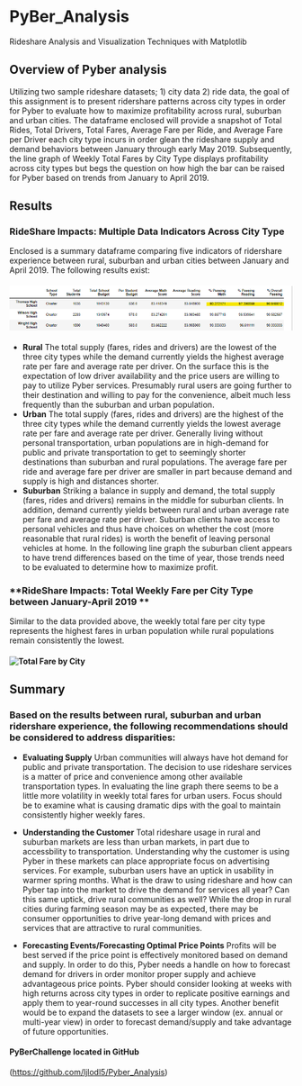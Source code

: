 # PyBer_Analysis
Rideshare Analysis and Visualization Techniques with Matplotlib

## **Overview of Pyber analysis**

Utilizing two sample rideshare datasets; 1) city data 2) ride data, the goal of this assignment is to present ridershare patterns across city types in order for Pyber to evaluate how to maximize profitability across rural, suburban and urban cities. 
The dataframe enclosed will provide a snapshot of Total Rides, Total Drivers, Total Fares, Average Fare per Ride, and Average Fare per Driver each city type incurs in order glean the rideshare supply and demand behaviors between January through early May 2019. 
Subsequently, the line graph of Weekly Total Fares by City Type displays profitability across city types but begs the question on how high the bar can be raised for Pyber based on trends from January to April 2019.   

## **Results**

### **RideShare Impacts: Multiple Data Indicators Across City Type** 
Enclosed is a summary dataframe comparing five indicators of ridershare experience between rural, suburban and urban cities between January and April 2019. The following results exist: 

#### ![Key Indicators](https://github.com/ljlodl5/School_District_Analysis/blob/main/Resources/THS%20pre%20NaN.png)

* **Rural**
The total supply (fares, rides and drivers) are the lowest of the three city types while the demand currently yields the highest average rate per fare and average rate per driver.
On the surface this is the expectation of low driver availability and the price users are willing to pay to utilize Pyber services. Presumably rural users are going further to their destination and willing to pay for the convenience, albeit much less frequently than the suburban and urban population.
* **Urban**
The total supply (fares, rides and drivers) are the highest of the three city types while the demand currently yields the lowest average rate per fare and average rate per driver.
Generally living without personal transportation, urban populations are in high-demand for public and private transportation to get to seemingly shorter destinations than suburban and rural populations. The average fare per ride and average fare per driver are smaller in part because demand and supply is high and distances shorter.    
* **Suburban**
Striking a balance in supply and demand, the total supply (fares, rides and drivers) remains in the middle for suburban clients. In addition, demand currently yields between rural and urban average rate per fare and average rate per driver.
Suburban clients have access to personal vehicles and thus have choices on whether the cost (more reasonable that rural rides) is worth the benefit of leaving personal vehicles at home. 
In the following line graph the suburban client appears to have trend differences based on the time of year, those trends need to be evaluated to determine how to maximize profit.   

### **RideShare Impacts: Total Weekly Fare per City Type between January-April 2019 ** 

Similar to the data provided above, the weekly total fare per city type represents the highest fares in urban population while rural populations remain consistently the lowest. 

#### ![Total Fare by City](http://localhost:8890/view/Desktop/GitRep/PyBer_Analysis/analysis/Total%20Fare%20by%20City%20Type.png)


		 
## **Summary**

### Based on the results between rural, suburban and urban ridershare experience, the following recommendations should be considered to address disparities:
* **Evaluating Supply**
Urban communities will always have hot demand for public and private transportation. The decision to use rideshare services is a matter of price and convenience among other available transportation types. 
In evaluating the line graph there seems to be a little more volatility in weekly total fares for urban users. Focus should be to examine what is causing dramatic dips with the goal to maintain consistently higher weekly fares.    
  
* **Understanding the Customer** 
Total rideshare usage in rural and suburban markets are less than urban markets, in part due to accessbility to transportation. Understanding why the customer is using Pyber in these markets can place appropriate focus on advertising services. 
For example, suburban users have an uptick in usability in warmer spring months. What is the draw to using rideshare and how can Pyber tap into the market to drive the demand for services all year? Can this same uptick, drive rural communities as well?
While the drop in rural cities during farming season may be as expected, there may be consumer opportunities to drive year-long demand with prices and services that are attractive to rural communities.   
 
* **Forecasting Events/Forecasting Optimal Price Points** 
Profits will be best served if the price point is effectively monitored based on demand and supply. In order to do this, Pyber needs a handle on how to forecast demand for drivers in order monitor proper supply and achieve advantageous price points. 
Pyber should consider looking at weeks with high returns across city types in order to replicate positive earnings and apply them to year-round successes in all city types. 
Another benefit would be to expand the datasets to see a larger window (ex. annual or multi-year view) in order to forecast demand/supply and take advantage of future opportunities. 

#### PyBerChallenge located in GitHub
(https://github.com/ljlodl5/Pyber_Analysis)